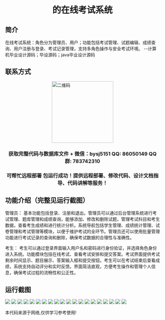<p><h1 align="center">的在线考试系统</h1></p>

## 简介
在线考试系统：角色分为管理员、用户；功能包括考试管理、试题编辑、成绩查询、用户注册与登录、考试记录管理，支持多角色操作与安全考试环境。    --计算机毕业设计源码；毕设源码；java毕业设计源码


## 联系方式
<img src="https://bs-1329754181.cos.ap-shanghai.myqcloud.com/wx.jpg" alt="二维码" style="display: block; margin: 0 auto;" width="200px">
<p><h3 align="center">获取完整代码与数据库文件 + 微信：bysj5151 QQ: 86050149 QQ群: 783742310</h3></p>
<p><h3 align="center">可帮忙远程部署 包运行成功！提供远程部署、修改代码、设计文档指导、代码讲解等服务！</h3></p>

## 功能介绍（完整见运行截图）
管理员： 基本功能包括登录、注册和退出。管理员可以通过后台管理系统进行考试管理、题库管理和成绩查询，能够添加、修改和删除试题，管理考试科目和考生数据，查看考生成绩和进行统计分析。系统导航包括学生管理、成绩统计管理、试卷管理和考试管理等模块，以便于维护考试的全环节。管理员还可以使用批量管理功能进行考试记录的查询和删除，确保考试数据的合理性与准确性。  

考生： 考生可以通过登录界面输入用户名和密码进行身份验证，并选择角色身份进入系统。功能模块包括在线考试、查看考试安排和提交答案。考试界面提供考试剩余时间显示、题目展示、答案输入框和提交按钮。考生可以在考试结束后查看成绩，系统支持自动评分和实时反馈。界面简洁直观，方便考生操作和管理个人信息，确保考试过程的流畅性和公正性。


## 运行截图
![](https://bs-1329754181.cos.ap-shanghai.myqcloud.com/ssm/OnlineExaminationSystem/img/001.jpg)
![](https://bs-1329754181.cos.ap-shanghai.myqcloud.com/ssm/OnlineExaminationSystem/img/002.jpg)
![](https://bs-1329754181.cos.ap-shanghai.myqcloud.com/ssm/OnlineExaminationSystem/img/003.jpg)
![](https://bs-1329754181.cos.ap-shanghai.myqcloud.com/ssm/OnlineExaminationSystem/img/004.jpg)
![](https://bs-1329754181.cos.ap-shanghai.myqcloud.com/ssm/OnlineExaminationSystem/img/005.jpg)
![](https://bs-1329754181.cos.ap-shanghai.myqcloud.com/ssm/OnlineExaminationSystem/img/006.jpg)
![](https://bs-1329754181.cos.ap-shanghai.myqcloud.com/ssm/OnlineExaminationSystem/img/007.jpg)
![](https://bs-1329754181.cos.ap-shanghai.myqcloud.com/ssm/OnlineExaminationSystem/img/008.jpg)
![](https://bs-1329754181.cos.ap-shanghai.myqcloud.com/ssm/OnlineExaminationSystem/img/009.jpg)
![](https://bs-1329754181.cos.ap-shanghai.myqcloud.com/ssm/OnlineExaminationSystem/img/010.jpg)
![](https://bs-1329754181.cos.ap-shanghai.myqcloud.com/ssm/OnlineExaminationSystem/img/011.jpg)
![](https://bs-1329754181.cos.ap-shanghai.myqcloud.com/ssm/OnlineExaminationSystem/img/012.jpg)
![](https://bs-1329754181.cos.ap-shanghai.myqcloud.com/ssm/OnlineExaminationSystem/img/013.jpg)
![](https://bs-1329754181.cos.ap-shanghai.myqcloud.com/ssm/OnlineExaminationSystem/img/014.jpg)
![](https://bs-1329754181.cos.ap-shanghai.myqcloud.com/ssm/OnlineExaminationSystem/img/015.jpg)
![](https://bs-1329754181.cos.ap-shanghai.myqcloud.com/ssm/OnlineExaminationSystem/img/016.jpg)
![](https://bs-1329754181.cos.ap-shanghai.myqcloud.com/ssm/OnlineExaminationSystem/img/017.jpg)
![](https://bs-1329754181.cos.ap-shanghai.myqcloud.com/ssm/OnlineExaminationSystem/img/018.jpg)
![](https://bs-1329754181.cos.ap-shanghai.myqcloud.com/ssm/OnlineExaminationSystem/img/019.jpg)
![](https://bs-1329754181.cos.ap-shanghai.myqcloud.com/ssm/OnlineExaminationSystem/img/020.jpg)

<p>本代码来源于网络,仅供学习参考使用!</p>
